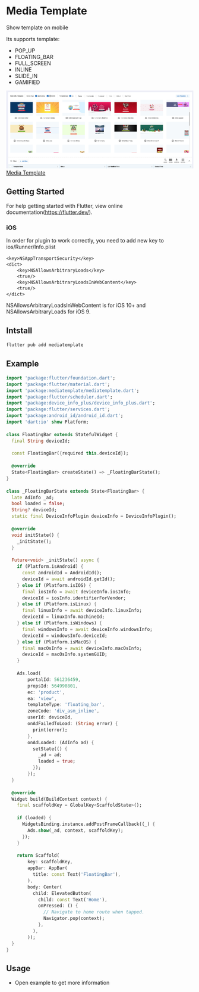 # Media Template

Show template on mobile

Its supports template:
- POP_UP
- FLOATING_BAR
- FULL_SCREEN
- INLINE
- SLIDE_IN
- GAMIFIED

![image info](./images/media-template.png)
[Media Template](https://media-template.antsomi.com/)

## Getting Started
For help getting started with Flutter, view online documentation(https://flutter.dev/).

### iOS
In order for plugin to work correctly, you need to add new key to ios/Runner/Info.plist

```
<key>NSAppTransportSecurity</key>
<dict>
    <key>NSAllowsArbitraryLoads</key>
    <true/>
    <key>NSAllowsArbitraryLoadsInWebContent</key>
    <true/>
</dict>
```
NSAllowsArbitraryLoadsInWebContent is for iOS 10+ and NSAllowsArbitraryLoads for iOS 9.

## Intstall
```sh
flutter pub add mediatemplate
```

## Example
```dart
import 'package:flutter/foundation.dart';
import 'package:flutter/material.dart';
import 'package:mediatemplate/mediatemplate.dart';
import 'package:flutter/scheduler.dart';
import 'package:device_info_plus/device_info_plus.dart';
import 'package:flutter/services.dart';
import 'package:android_id/android_id.dart';
import 'dart:io' show Platform;

class FloatingBar extends StatefulWidget {
  final String deviceId;

  const FloatingBar({required this.deviceId});

  @override
  State<FloatingBar> createState() => _FloatingBarState();
}

class _FloatingBarState extends State<FloatingBar> {
  late AdInfo _ad;
  bool loaded = false;
  String? deviceId;
  static final DeviceInfoPlugin deviceInfo = DeviceInfoPlugin();

  @override
  void initState() {
    _initState();
  }

  Future<void> _initState() async {
    if (Platform.isAndroid) {
      const androidId = AndroidId();
      deviceId = await androidId.getId();
    } else if (Platform.isIOS) {
      final iosInfo = await deviceInfo.iosInfo;
      deviceId = iosInfo.identifierForVendor;
    } else if (Platform.isLinux) {
      final linuxInfo = await deviceInfo.linuxInfo;
      deviceId = linuxInfo.machineId;
    } else if (Platform.isWindows) {
      final windowsInfo = await deviceInfo.windowsInfo;
      deviceId = windowsInfo.deviceId;
    } else if (Platform.isMacOS) {
      final macOsInfo = await deviceInfo.macOsInfo;
      deviceId = macOsInfo.systemGUID;
    }

    Ads.load(
        portalId: 561236459,
        propsId: 564990801,
        ec: 'product',
        ea: 'view',
        templateType: 'floating_bar',
        zoneCode: 'div_asm_inline',
        userId: deviceId,
        onAdFailedToLoad: (String error) {
          print(error);
        },
        onAdLoaded: (AdInfo ad) {
          setState(() {
            _ad = ad;
            loaded = true;
          });
        });
  }

  @override
  Widget build(BuildContext context) {
    final scaffoldKey = GlobalKey<ScaffoldState>();

    if (loaded) {
      WidgetsBinding.instance.addPostFrameCallback((_) {
        Ads.show(_ad, context, scaffoldKey);
      });
    }

    return Scaffold(
        key: scaffoldKey,
        appBar: AppBar(
          title: const Text('FloatingBar'),
        ),
        body: Center(
          child: ElevatedButton(
            child: const Text('Home'),
            onPressed: () {
              // Navigate to home route when tapped.
              Navigator.pop(context);
            },
          ),
        ));
  }
}

```


## Usage
- Open example to get more information